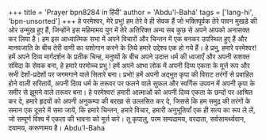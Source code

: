 +++
title = 'Prayer bpn8284 in हिंदी'
author = 'Abdu'l-Bahá'
tags = ['lang-hi', 'bpn-unsorted']
+++
हे परमेश्वर, मेरे प्रभु! हम तेरे वे ही सेवक हैं जो भक्तिपूर्वक तेरे पावन मुखड़े की ओर उन्मुख हुए हैं, जिन्होंने इस महिमामय युग में तेरे अतिरिक्त अन्य सब कुछ से अपने आपको अनासक्त कर लिया है। हम इस आध्यात्मिक सभा में अपने विचारों और चिन्तन में एक बनकर उपस्थित हुए हैं और मानवजाति के बीच तेरी वाणी का यशोगान करने के लिये हमारे उद्देश्य एक हो गये हैं। हे प्रभु, हमारे परमेश्वर! हमें अपने दिव्य मार्गदर्शन के प्रतीक चिन्ह, मनुष्यों के बीच अपने उदात्त धर्म की ध्वजाएँ और अपनी सशक्त संविदा के सेवक बना, हे हमारे परमोच्च प्रभु ! हमें अपने आभा लोक में अपनी दिव्य एकता के मूर्त्त रूप और सभी देशों-प्रदेशों पर जगमगाने वाले सितारे बना। प्रभो! हमें अपनी अद्भुत कृपा की विराट तरंगों से प्रवाहित होने वाली सरितायें, अपनी दिव्य धर्म के तरूवर पर फलने वाले सुफल और स्वर्गिक उपवन में अपनी कृपा के समीर से झूमने वाले तरूवर बना। हे परमेश्वर! हमारी आत्माओं को अपनी दिव्य एकता के छन्दों पर आश्रित कर दे, हमारे हृदयों को अपनी अनुकम्पा की बरखा से उल्लसित कर दे, जिससे कि हम समुद्र की तरंगों के समान एक दूसरे में समा जायें, कि हमारे चिन्तन, हमारे विचार, हमारी अनुभूतियाँ एक ही सत्य का रूप ले लें, जो सम्पूर्ण विश्व में एकता की भावना को मूर्त्त करे। तू कृपालु, परम सम्पदामय, वरदाता, सर्वसामर्थ्यवान, दयामय, करूणामय है। 
Abdu’l-Baha
